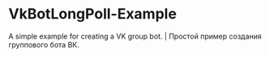 # VkBotLongPoll-Example
 A simple example for creating a VK group bot. | Простой пример создания группового бота ВК.
